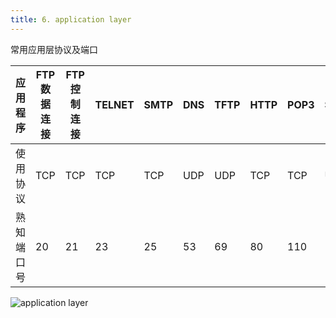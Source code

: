```yaml
---
title: 6. application layer
---
```


常用应用层协议及端口

| 应用程序   | FTP数据连接 | FTP控制连接 | TELNET | SMTP | DNS  | TFTP | HTTP | POP3 | SNMP |
| ---------- | ----------- | ----------- | ------ | ---- | ---- | ---- | ---- | ---- | ---- |
| 使用协议   | TCP         | TCP         | TCP    | TCP  | UDP  | UDP  | TCP  | TCP  | UDP  |
| 熟知端口号 | 20          | 21          | 23     | 25   | 53   | 69   | 80   | 110  | 161  |

![application layer](/computer-network/img/applicationlayer.jpg)